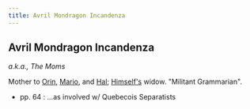 ```yaml
---
title: Avril Mondragon Incandenza
---
```


Avril Mondragon Incandenza
--------------------------

*a.k.a., The Moms*

Mother to [Orin](/characters/Orin), [Mario](/characters/Mario), and [Hal](/characters/Hal);
[Himself's](/characters/Himself) widow. "Militant Grammarian".

* pp. 64 : ...as involved w/ Quebecois Separatists
